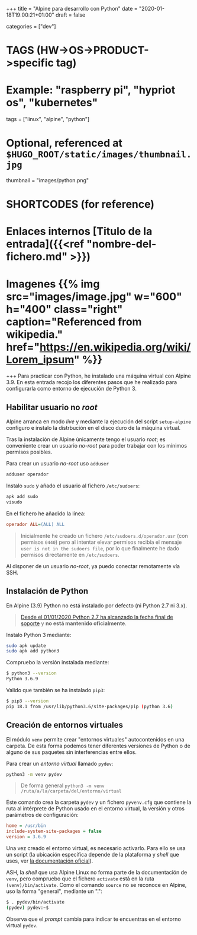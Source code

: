 +++
title = "Alpine para desarrollo con Python"
date = "2020-01-18T19:00:21+01:00"
draft = false

categories = ["dev"]
# TAGS (HW->OS->PRODUCT->specific tag)
# Example: "raspberry pi", "hypriot os", "kubernetes"

tags = ["linux", "alpine", "python"]

# Optional, referenced at `$HUGO_ROOT/static/images/thumbnail.jpg`
thumbnail = "images/python.png"

# SHORTCODES (for reference)

# Enlaces internos [Titulo de la entrada]({{<ref "nombre-del-fichero.md" >}})

# Imagenes {{% img src="images/image.jpg" w="600" h="400" class="right" caption="Referenced from wikipedia." href="https://en.wikipedia.org/wiki/Lorem_ipsum" %}}

+++
Para practicar con Python, he instalado una máquina virtual con Alpine 3.9. En esta entrada recojo los diferentes pasos que he realizado para configurarla como entorno de ejecución de Python 3.
<!--more-->
## Habilitar usuario no *root*

Alpine arranca en modo *live* y mediante la ejecución del script `setup-alpine` configuro e instalo la distrbución en el disco duro de la máquina virtual.

Tras la instalación de Alpine únicamente tengo el usuario *root*; es conveniente crear un usuario *no-root* para poder trabajar con los mínimos permisos posibles.

Para crear un usuario *no-root* uso `adduser`

```bash
adduser operador
```

Instalo `sudo` y añado el usuario al fichero `/etc/sudoers`:

```bash
apk add sudo
visudo
```

En el fichero he añadido la línea:

```ini
operador ALL=(ALL) ALL
```

> Inicialmente he creado un fichero `/etc/sudoers.d/operador.usr` (con permisos `0440`) pero al intentar elevar permisos recibía el mensaje `user is not in the sudoers file`, por lo que finalmente he dado permisos directamente en `/etc/sudoers`.

Al disponer de un usuario *no-root*, ya puedo conectar remotamente vía SSH.

## Instalación de Python

En Alpine (3.9) Python no está instalado por defecto (ni Python 2.7 ni 3.x).

> [Desde el 01/01/2020 Python 2.7 ha alcanzado la fecha final de soporte](https://www.python.org/dev/peps/pep-0373/#update) y **no está mantenido oficialmente**.

Instalo Python 3 mediante:

```bash
sudo apk update
sudo apk add python3
```

Compruebo la versión instalada mediante:

```bash
$ python3 --version
Python 3.6.9
```

Valido que también se ha instalado `pip3`:

```bash
$ pip3 --version
pip 18.1 from /usr/lib/python3.6/site-packages/pip (python 3.6)
```

## Creación de entornos virtuales

El módulo `venv` permite crear "entornos virtuales" autocontenidos en una carpeta. De esta forma podemos tener diferentes versiones de Python o de alguno de sus paquetes sin interferencias entre ellos.

Para crear un *entorno virtual* llamado `pydev`:

```bash
python3 -m venv pydev
```

> De forma general `python3 -m venv /ruta/a/la/carpeta/del/entorno/virtual`

Este comando crea la carpeta `pydev` y un fichero `pyvenv.cfg` que contiene la ruta al intérprete de Python usado en el entorno virtual, la versión y otros parámetros de configuración:

```ini
home = /usr/bin
include-system-site-packages = false
version = 3.6.9
```

Una vez creado el entorno virtual, es necesario activarlo. Para ello se usa un script (la ubicación específica depende de la plataforma y *shell* que uses, ver [la documentación oficial](https://docs.python.org/3/library/venv.html)).

ASH, la *shell* que usa Alpine Linux no forma parte de la documentación de `venv`, pero compruebo que el fichero `activate` está en la ruta `(venv)/bin/activate`. Como el comando `source` no se reconoce en Alpine, uso la forma "general", mediante un ".":

```bash
$ . pydev/bin/activate
(pydev) pydev:~$
```

Observa que el *prompt* cambia para indicar te encuentras en el entorno virtual `pydev`.
